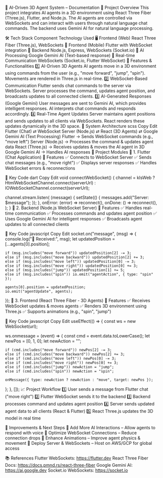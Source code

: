 📄 AI-Driven 3D Agent System – Documentation
📌 Project Overview
This project integrates AI agents in a 3D environment using React Three Fiber (Three.js), Flutter, and Node.js. The AI agents are controlled via WebSockets and can interact with users through natural language chat commands. The backend uses Gemini AI for natural language processing.

🛠️ Tech Stack
Component	Technology Used
🖥️ Frontend (Web)	React Three Fiber (Three.js), WebSockets
📱 Frontend (Mobile)	Flutter with WebSocket integration
🔌 Backend	Node.js, Express, WebSockets (Socket.io)
🤖 AI Processing	Google Gemini AI (Text-based response)
📡 Real-time Communication	WebSockets (Socket.io, Flutter WebSocket)
🎯 Features & Functionalities
1️⃣ AI-Driven 3D Agents
AI agents move in a 3D environment using commands from the user (e.g., "move forward", "jump", "spin").
Movements are rendered in Three.js in real-time.
2️⃣ WebSocket-Based Communication
Flutter sends chat commands to the server via WebSockets.
Server processes the command, updates agent position, and broadcasts updates to all connected clients.
3️⃣ AI-Generated Responses (Google Gemini)
User messages are sent to Gemini AI, which provides intelligent responses.
AI interprets chat commands and responds accordingly.
4️⃣ Real-Time Agent Updates
Server maintains agent positions and sends updates to all clients via WebSockets.
React renders these updates dynamically in the 3D space.
🔧 System Architecture
scss
Copy
Edit
Flutter (Chat)  ⇄  WebSocket Server (Node.js)  ⇄  React (3D Agents)
                ⇄  Google Gemini AI (Text Processing)
Flutter → Sends WebSocket commands (e.g., "move left")
Server (Node.js) → Processes the command & updates agent data
React (Three.js) → Receives updates & moves the AI agent in 3D
Google Gemini AI → Handles AI responses
🚀 Project Modules
📌 1. Flutter (Chat Application)
🔹 Features
✅ Connects to WebSocket Server
✅ Sends chat messages (e.g., "move right")
✅ Displays server responses
✅ Handles WebSocket errors & reconnections

🔹 Key Code
dart
Copy
Edit
void connectWebSocket() {
  channel = kIsWeb
      ? HtmlWebSocketChannel.connect(serverUrl)
      : IOWebSocketChannel.connect(serverUrl);

  channel.stream.listen(
    (message) {
      setState(() {
        messages.add("Server: $message");
      });
    },
    onError: (error) => reconnect(),
    onDone: () => reconnect(),
  );
}
📌 2. Backend (Node.js WebSocket Server)
🔹 Features
✅ Handles real-time communication
✅ Processes commands and updates agent position
✅ Uses Google Gemini AI for intelligent responses
✅ Broadcasts agent updates to all connected clients

🔹 Key Code
javascript
Copy
Edit
socket.on("message", (msg) => {
    console.log("📩 Received:", msg);
    let updatedPosition = [...agents[0].position];

    if (msg.includes("move forward")) updatedPosition[2] -= 3;
    else if (msg.includes("move backward")) updatedPosition[2] += 3;
    else if (msg.includes("move left")) updatedPosition[0] -= 3;
    else if (msg.includes("move right")) updatedPosition[0] += 3;
    else if (msg.includes("jump")) updatedPosition[1] += 5;
    else if (msg.includes("spin")) io.emit("agentAction", { type: "spin" });

    agents[0].position = updatedPosition;
    io.emit("agentUpdate", agents);
});
📌 3. Frontend (React Three Fiber - 3D Agents)
🔹 Features
✅ Receives WebSocket updates & moves agents
✅ Renders 3D environment using Three.js
✅ Supports animations (e.g., "spin", "jump")

🔹 Key Code
javascript
Copy
Edit
useEffect(() => {
  const ws = new WebSocket(url);

  ws.onmessage = (event) => {
    const cmd = event.data.toLowerCase();
    let newPos = [0, 1, 0];
    let newAction = "";

    if (cmd.includes("move forward")) newPos[2] -= 3;
    else if (cmd.includes("move backward")) newPos[2] += 3;
    else if (cmd.includes("move left")) newPos[0] -= 3;
    else if (cmd.includes("move right")) newPos[0] += 3;
    else if (cmd.includes("jump")) newAction = "jump";
    else if (cmd.includes("spin")) newAction = "spin";

    onMessage({ type: newAction ? newAction : "move", target: newPos });
  };
}, []);
📈 Project Workflow
1️⃣ User sends a message from Flutter chat ("move right")
2️⃣ Flutter WebSocket sends it to the backend
3️⃣ Backend processes command and updates agent position
4️⃣ Server sends updated agent data to all clients (React & Flutter)
5️⃣ React Three.js updates the 3D model in real time

📌 Improvements & Next Steps
🔹 Add More AI Interactions – Allow agents to respond with voice
🔹 Optimize WebSocket Connections – Reduce connection drops
🔹 Enhance Animations – Improve agent physics & movement
🔹 Deploy Server & WebSockets – Host on AWS/GCP for global access

📚 References
Flutter WebSockets: https://flutter.dev
React Three Fiber Docs: https://docs.pmnd.rs/react-three-fiber
Google Gemini AI: https://ai.google.dev
Socket.io WebSockets: https://socket.io
